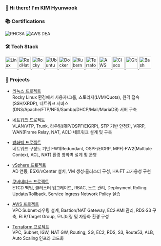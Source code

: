 ### 👋 Hi there! I'm KIM Hyunwook

### 📚 Certifications
![RHCSA](https://img.shields.io/badge/RHCSA-RedHat-EE0000?logo=redhat&logoColor=white)
![AWS DEA](https://img.shields.io/badge/AWS-DEA-232F3E?logo=amazonaws&logoColor=white)


### 🛠 Tech Stack
<p align="left">
  <a href="https://www.linux.org" target="_blank">
    <img src="https://cdn.jsdelivr.net/gh/devicons/devicon/icons/linux/linux-original.svg" height="40" alt="Linux" />
  </a>
  <a href="https://www.redhat.com" target="_blank">
    <img src="https://cdn.jsdelivr.net/gh/devicons/devicon/icons/redhat/redhat-original.svg" height="40" alt="RedHat" />
  </a>
  <a href="https://rockylinux.org/" target="_blank">
    <img src="https://cdn.jsdelivr.net/gh/devicons/devicon/icons/rockylinux/rockylinux-original.svg" height="40" alt="Rocky Linux" />
  </a>
  <a href="https://ubuntu.com/" target="_blank">
    <img src="https://cdn.jsdelivr.net/gh/devicons/devicon/icons/ubuntu/ubuntu-original.svg" height="40" alt="Ubuntu" />
  </a>
  <a href="https://www.docker.com/" target="_blank">
    <img src="https://cdn.jsdelivr.net/gh/devicons/devicon/icons/docker/docker-original.svg" height="40" alt="Docker" />
  </a>
  <a href="https://kubernetes.io/" target="_blank">
    <img src="https://cdn.jsdelivr.net/gh/devicons/devicon/icons/kubernetes/kubernetes-plain.svg" height="40" alt="Kubernetes" />
  </a>
  <a href="https://www.terraform.io/" target="_blank">
    <img src="https://cdn.jsdelivr.net/gh/devicons/devicon/icons/terraform/terraform-original.svg" height="40" alt="Terraform" />
  </a>
  <a href="https://aws.amazon.com/" target="_blank">
    <img src="https://cdn.jsdelivr.net/gh/devicons/devicon/icons/amazonwebservices/amazonwebservices-original-wordmark.svg" height="40" alt="AWS" />
  </a>
  <a href="https://www.cisco.com/" target="_blank">
    <img src="https://cdn.simpleicons.org/cisco/1BA0D7" height="40" alt="Cisco" />
  </a>
  <a href="https://git-scm.com/" target="_blank">
    <img src="https://cdn.jsdelivr.net/gh/devicons/devicon/icons/git/git-original.svg" height="40" alt="Git" />
  </a>
  <a href="https://www.gnu.org/software/bash/" target="_blank">
    <img src="https://cdn.jsdelivr.net/gh/devicons/devicon/icons/bash/bash-original.svg" height="40" alt="Bash" />
  </a>
</p>

### 📂 Projects

- [리눅스 프로젝트](https://github.com/hyunwook327/project/blob/main/%EB%A6%AC%EB%88%85%EC%8A%A4%20%ED%94%84%EB%A1%9C%EC%A0%9D%ED%8A%B8.pdf)  
  Rocky Linux 환경에서 사용자/그룹, 스토리지(LVM/Quota), 원격 접속(SSH/XRDP), 네트워크 서비스(DNS/Apache/FTP/NFS/Samba/DHCP/Mail/MariaDB) 서버 구축  

- [네트워크 프로젝트](https://github.com/hyunwook327/project/blob/main/%EB%84%A4%ED%8A%B8%EC%9B%8C%ED%81%AC%20%ED%94%84%EB%A1%9C%EC%A0%9D%ED%8A%B8.pdf)  
  VLAN/VTP, Trunk, 라우팅(RIP/OSPF/EIGRP), STP 기반 안정화, VRRP, WAN(Frame Relay, NAT, ACL) 네트워크 설계 및 구축  

- [방화벽 프로젝트](https://github.com/hyunwook327/project/blob/main/%EB%B0%A9%ED%99%94%EB%B2%BD%20%ED%94%84%EB%A1%9C%EC%A0%9D%ED%8A%B8.pdf)  
  네트워크 구성도 기반 FW1(Redundant, OSPF/EIGRP, MPF)·FW2(Multiple Context, ACL, NAT) 환경 방화벽 설계 및 운영  

- [vSphere 프로젝트](https://github.com/hyunwook327/project/blob/main/vSphere%20%ED%94%84%EB%A1%9C%EC%A0%9D%ED%8A%B8.pdf)  
  AD 연동, ESXi/vCenter 설치, VM 생성·클러스터 구성, HA·FT 고가용성 구현  

- [쿠버네티스 프로젝트](https://github.com/hyunwook327/project/blob/main/%EC%BF%A0%EB%B2%84%EB%84%A4%ED%8B%B0%EC%8A%A4%20%ED%94%84%EB%A1%9C%EC%A0%9D%ED%8A%B8.pdf)  
  ETCD 백업, 클러스터 업그레이드, RBAC, 노드 관리, Deployment Rolling Update/Rollback, Service·Ingress·Network Policy 실습  

- [AWS 프로젝트](https://github.com/hyunwook327/project/blob/main/AWS%20%ED%94%84%EB%A1%9C%EC%A0%9D%ED%8A%B8.pdf)  
  VPC·Subnet·라우팅 설계, Bastion/NAT Gateway, EC2·AMI 관리, RDS·S3 구축, ELB/Target Group, 모니터링 및 자동화 환경 구성  

- [Terraform 프로젝트](https://github.com/hyunwook327/project/blob/main/%ED%85%8C%EB%9D%BC%ED%8F%BC%20%ED%94%84%EB%A1%9C%EC%A0%9D%ED%8A%B8.pdf)  
  VPC, Subnet, IGW, NAT GW, Routing, SG, EC2, RDS, S3, Route53, ALB, Auto Scaling 인프라 코드화




